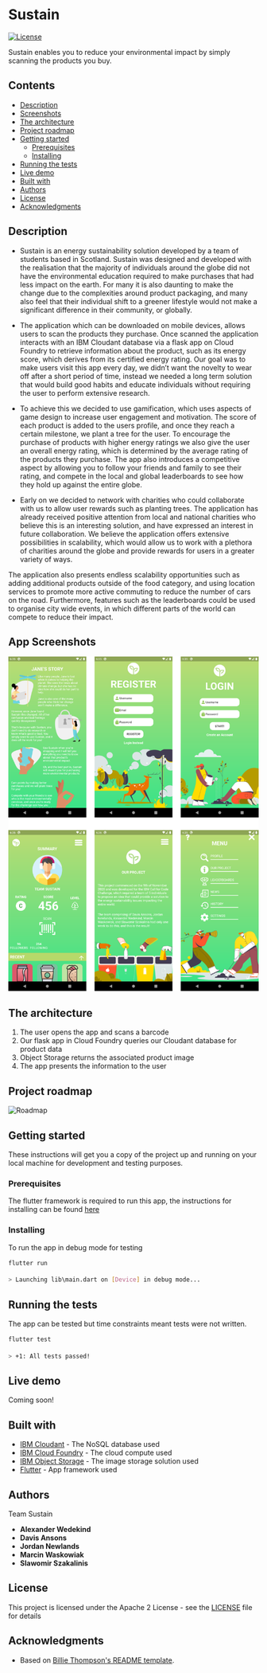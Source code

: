 # Sustain

[![License](https://img.shields.io/badge/License-Apache2-blue.svg)](https://www.apache.org/licenses/LICENSE-2.0) 

Sustain enables you to reduce your environmental impact by simply scanning the products you buy.

## Contents
  - [Description](#description)
  - [Screenshots](#app-screenshots)
  - [The architecture](#the-architecture)
  - [Project roadmap](#project-roadmap)
  - [Getting started](#getting-started)
    - [Prerequisites](#prerequisites)
    - [Installing](#installing)
  - [Running the tests](#running-the-tests)
  - [Live demo](#live-demo)
  - [Built with](#built-with)
  - [Authors](#authors)
  - [License](#license)
  - [Acknowledgments](#acknowledgments)

## Description

-  Sustain is an energy sustainability solution developed by a team of students based in Scotland. Sustain was designed and developed with the realisation that the majority of individuals around the globe did not have the environmental education required to make purchases that had less impact on the earth. For many it is also daunting to make the change due to the complexities around product packaging, and many also feel that their individual shift to a greener lifestyle would not make a significant difference in their community, or globally. 

- The application which can be downloaded on mobile devices, allows users to scan the products they purchase. Once scanned the application interacts with an IBM Cloudant database via a flask app on Cloud Foundry to retrieve information about the product, such as its energy score, which derives from its certified energy rating. Our goal was to make users visit this app every day, we didn’t want the novelty to wear off after a short period of time, instead we needed a long term solution that would build good habits and educate individuals without requiring the user to perform extensive research. 

- To achieve this we decided to use gamification, which uses aspects of game design to increase user engagement and motivation. The score of each product is added to the users profile, and once they reach a certain milestone, we plant a tree for the user. To encourage the purchase of products with higher energy ratings we also give the user an overall energy rating, which is determined by the average rating of the products they purchase. The app also introduces a competitive aspect by allowing you to follow your friends and family to see their rating, and compete in the local and global leaderboards to see how they hold up against the entire globe. 
 
- Early on we decided to network with charities who could collaborate with us to allow user rewards such as planting trees. The application has already received positive attention from local and national charities who believe this is an interesting solution, and have expressed an interest in future collaboration. We believe the application offers extensive possibilities in scalability, which would allow us to work with a plethora of charities around the globe and provide rewards for users in a greater variety of ways. 

The application also presents endless scalability opportunities such as adding additional products outside of the food category, and using location services to promote more active commuting to reduce the number of cars on the road. Furthermore, features such as the leaderboards could be used to organise city wide events, in which different parts of the world can compete to reduce their impact.

## App Screenshots
![Screenshots](visuals/screenshots.png)

## The architecture

1. The user opens the app and scans a barcode
2. Our flask app in Cloud Foundry queries our Cloudant database for product data
3. Object Storage returns the associated product image
4. The app presents the information to the user

## Project roadmap

![Roadmap](visuals/roadmap.jpg)

## Getting started

These instructions will get you a copy of the project up and running on your local machine for development and testing purposes.

### Prerequisites

The flutter framework is required to run this app, the instructions for installing can be found [here](https://flutter.dev/docs/get-started/install)

### Installing

To run the app in debug mode for testing

```bash
flutter run

> Launching lib\main.dart on [Device] in debug mode...
```

## Running the tests

The app can be tested but time constraints meant tests were not written.

```bash
flutter test

> +1: All tests passed!
```

## Live demo

Coming soon!

## Built with

* [IBM Cloudant](https://cloud.ibm.com/catalog?search=cloudant#search_results) - The NoSQL database used
* [IBM Cloud Foundry](https://cloud.ibm.com/catalog?search=cloud%20foundry#search_results) - The cloud compute used
* [IBM Object Storage](https://cloud.ibm.com/catalog?search=object%20storage#search_results) - The image storage solution used
* [Flutter](https://flutter.dev/) - App framework used

## Authors

Team Sustain

* **Alexander Wedekind** 
* **Davis Ansons**
* **Jordan Newlands**
* **Marcin Waskowiak**
* **Slawomir Szakalinis** 

## License

This project is licensed under the Apache 2 License - see the [LICENSE](LICENSE) file for details

## Acknowledgments

* Based on [Billie Thompson's README template](https://gist.github.com/PurpleBooth/109311bb0361f32d87a2).
